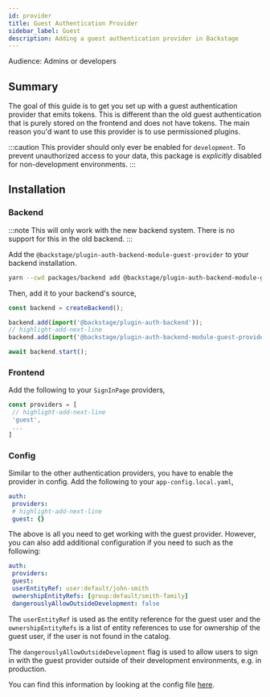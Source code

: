 ```yaml
---
id: provider
title: Guest Authentication Provider
sidebar_label: Guest
description: Adding a guest authentication provider in Backstage
---
```


Audience: Admins or developers

## Summary

The goal of this guide is to get you set up with a guest authentication provider that emits tokens. This is different than the old guest authentication that is purely stored on the frontend and does not have tokens. The main reason you'd want to use this provider is to use permissioned plugins.

:::caution
This provider should only ever be enabled for `development`. To prevent unauthorized access to your data, this package is _explicitly_ disabled for non-development environments.
:::

## Installation

### Backend

:::note
This will only work with the new backend system. There is no support for this in the old backend.
:::

Add the `@backstage/plugin-auth-backend-module-guest-provider` to your backend installation.

```sh title="From your Backstage root directory"
yarn --cwd packages/backend add @backstage/plugin-auth-backend-module-guest-provider
```

Then, add it to your backend's source,

```ts title="packages/backend/src/index.ts"
const backend = createBackend();

backend.add(import('@backstage/plugin-auth-backend'));
// highlight-add-next-line
backend.add(import('@backstage/plugin-auth-backend-module-guest-provider'));

await backend.start();
```

### Frontend

Add the following to your `SignInPage` providers,

```ts
const providers = [
 // highlight-add-next-line
 'guest',
 ...
]
```

### Config

Similar to the other authentication providers, you have to enable the provider in config. Add the following to your `app-config.local.yaml`,

```yaml title="app-config.local.yaml"
auth:
 providers:
 # highlight-add-next-line
 guest: {}
```

The above is all you need to get working with the guest provider. However, you can also add additional configuration if you need to such as the following:

```yaml title="app-config.local.yaml"
auth:
 providers:
 guest:
 userEntityRef: user:default/john-smith
 ownershipEntityRefs: [group:default/smith-family]
 dangerouslyAllowOutsideDevelopment: false
```

The `userEntityRef` is used as the entity reference for the guest user and the `ownershipEntityRefs` is a list of entity references to use for ownership of the guest user, if the user is not found in the catalog.

The `dangerouslyAllowOutsideDevelopment` flag is used to allow users to sign in with the guest provider outside of their development environments, e.g. in production.

You can find this information by looking at the config file [here](https://github.com/backstage/backstage/blob/master/plugins/auth-backend-module-guest-provider/config.d.ts).
